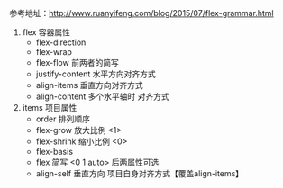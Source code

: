 参考地址：http://www.ruanyifeng.com/blog/2015/07/flex-grammar.html

1. flex 容器属性
   - flex-direction
   - flex-wrap
   - flex-flow 前两者的简写
   - justify-content 水平方向对齐方式
   - align-items 垂直方向对齐方式
   - align-content 多个水平轴时 对齐方式
2. items 项目属性
   - order 排列顺序
   - flex-grow 放大比例 <1>
   - flex-shrink 缩小比例 <0>
   - flex-basis
   - flex 简写 <0 1 auto> 后两属性可选
   - align-self 垂直方向 项目自身对齐方式【覆盖align-items】
